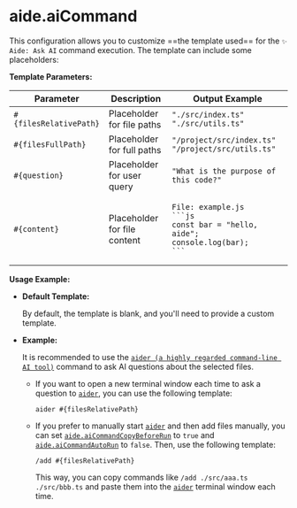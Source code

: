 # aide.aiCommand

This configuration allows you to customize ==the template used== for the `✨ Aide: Ask AI` command execution. The template can include some placeholders:

**Template Parameters:**

| Parameter              | Description                  | Output Example                                                                                                        |
| ---------------------- | ---------------------------- | --------------------------------------------------------------------------------------------------------------------- |
| `#{filesRelativePath}` | Placeholder for file paths   | `"./src/index.ts" "./src/utils.ts"`                                                                                   |
| `#{filesFullPath}`     | Placeholder for full paths   | `"/project/src/index.ts" "/project/src/utils.ts"`                                                                     |
| `#{question}`          | Placeholder for user query   | `"What is the purpose of this code?" `                                                                                |
| `#{content}`           | Placeholder for file content | <pre><code>File: example.js<br/>\`\`\`js<br/>const bar = "hello, aide";<br/>console.log(bar);<br/>\`\`\`</code></pre> |

**Usage Example:**

- **Default Template:**

  By default, the template is blank, and you'll need to provide a custom template.

- **Example:**

  It is recommended to use the [`aider (a highly regarded command-line AI tool)`](https://github.com/paul-gauthier/aider) command to ask AI questions about the selected files.

  - If you want to open a new terminal window each time to ask a question to [`aider`](https://github.com/paul-gauthier/aider), you can use the following template:

    ```plaintext
    aider #{filesRelativePath}
    ```

  - If you prefer to manually start [`aider`](https://github.com/paul-gauthier/aider) and then add files manually, you can set [`aide.aiCommandCopyBeforeRun`](./ai-command-copy-before-run.md) to `true` and [`aide.aiCommandAutoRun`](./ai-command-auto-run.md) to `false`. Then, use the following template:

    ```plaintext
    /add #{filesRelativePath}
    ```

    This way, you can copy commands like `/add ./src/aaa.ts ./src/bbb.ts` and paste them into the [`aider`](https://github.com/paul-gauthier/aider) terminal window each time.
